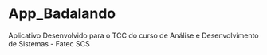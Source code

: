 # App_Badalando
Aplicativo Desenvolvido para o TCC do curso de Análise e Desenvolvimento de Sistemas - Fatec SCS
